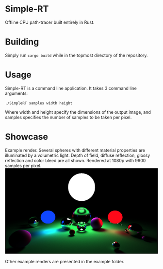 # Simple-RT
Offline CPU path-tracer built entirely in Rust.

# Building
Simply run `cargo build` while in the topmost directory of the repository.

# Usage
Simple-RT is a command line application. It takes 3 command line arguments:

`./SimpleRT samples width height`

Where width and height specify the dimensions of the output image, and samples specifies the number of samples to be taken per pixel.

# Showcase
Example render. Several spheres with different material properties are illuminated by a volumetric light.
Depth of field, diffuse reflection, glossy reflection and color bleed are all shown.
Rendered at 1080p with 9600 samples per pixel.
![image](trace.png)

Other example renders are presented in the example folder.
